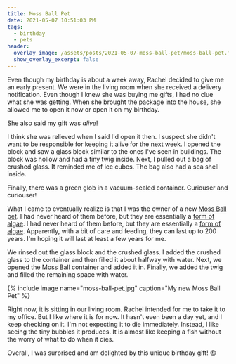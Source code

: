 ```yaml
---
title: Moss Ball Pet
date: 2021-05-07 10:51:03 PM
tags:
  - birthday
  - pets  
header:
  overlay_image: /assets/posts/2021-05-07-moss-ball-pet/moss-ball-pet.jpg
  show_overlay_excerpt: false
---
```


Even though my birthday is about a week away, Rachel decided to give me an early present. We were in the living room when she received a delivery notification. Even though I knew she was buying me gifts, I had no clue what she was getting. When she brought the package into the house, she allowed me to open it now or open it on my birthday.

She also said my gift was *alive*!

I think she was relieved when I said I'd open it then. I suspect she didn't want to be responsible for keeping it alive for the next week. I opened the block and saw a glass block similar to the ones I've seen in buildings. The block was hollow and had a tiny twig inside. Next, I pulled out a bag of crushed glass. It reminded me of ice cubes. The bag also had a sea shell inside.

Finally, there was a green glob in a vacuum-sealed container. Curiouser and curiouser!

What I came to eventually realize is that I was the owner of a new [Moss Ball pet](https://mossballpets.com/).  I had never heard of them before, but they are essentially a [form of algae](https://mossballpets.com/blogs/news/unmasking-the-mysteries-of-moss-ball-pets). I had never heard of them before, but they are essentially a [form of algae](https://mossballpets.com/blogs/news/unmasking-the-mysteries-of-moss-ball-pets). Apparently, with a bit of care and feeding, they can last up to 200 years. I'm hoping it will last at least a few years for me.

We rinsed out the glass block and the crushed glass. I added the crushed glass to the container and then filled it about halfway with water. Next, we opened the Moss Ball container and added it in. Finally, we added the twig and filled the remaining space with water.

{% include image name="moss-ball-pet.jpg" caption="My new Moss Ball Pet" %}

Right now, it is sitting in our living room. Rachel intended for me to take it to my office. But I like where it is for now. It hasn't even been a day yet, and I keep checking on it. I'm not expecting it to die immediately. Instead, I like seeing the tiny bubbles it produces. It is almost like keeping a fish without the worry of what to do when it dies.

Overall, I was surprised and am delighted by this unique birthday gift! 😍
